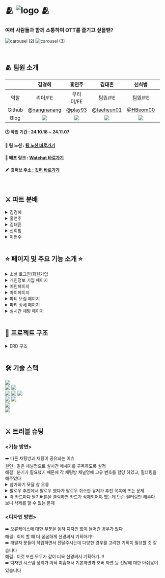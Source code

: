 # 🫂 ![logo](https://github.com/user-attachments/assets/7649a528-d89c-4256-ba1a-d77534cf5f61) 🫂

### 여러 사람들과 함께 소통하며 OTT를 즐기고 싶을땐?

![carousel (2)](https://github.com/user-attachments/assets/6e0bfa15-87d7-495d-aa18-a430babf22b4)
![carousel (3)](https://github.com/user-attachments/assets/b6af27c3-124c-4c20-9280-c632bc85a874)

<br/>

## 🫂 팀원 소개

|        |                                                                                        김경혜                                                                                        |                                                                                         홍연주                                                                                          |                                                                                              김태흔                                                                                               |                                                                                         신희범                                                                                          |                                                                                        이현주                                                                                         |
| :----: | :----------------------------------------------------------------------------------------------------------------------------------------------------------------------------------: | :-------------------------------------------------------------------------------------------------------------------------------------------------------------------------------------: | :-----------------------------------------------------------------------------------------------------------------------------------------------------------------------------------------------: | :-------------------------------------------------------------------------------------------------------------------------------------------------------------------------------------: | :-----------------------------------------------------------------------------------------------------------------------------------------------------------------------------------: |
|  역할  |                                                                                       리더/FE                                                                                        |                                                                                        부리더/FE                                                                                        |                                                                                              팀원/FE                                                                                              |                                                                                         팀원/FE                                                                                         |                                                                                        팀원/DS                                                                                        |
| Github |                                                               <a href=https://github.com/nangnanang> @nangnanang </a>                                                                |                                                                     <a href=https://github.com/play93> @play93 </a>                                                                     |                                                                       <a href=https://github.com/taeheun01> @taeheun01 </a>                                                                       |                                                                    <a href=https://github.com/HBeom00> @HBeom00 </a>                                                                    |                                                                 <a href=https://blog.naver.com/wezzzle> @wezzzle </a>                                                                 |
|  Blog  | <a href=https://fpzmfks.tistory.com/> <img src="https://img.shields.io/badge/Tistory-000000?style=for-the-badge&logo=Tistory&logoColor=white&link=https://fpzmfks.tistory.com"> </a> | <a href=https://playhong.tistory.com/> <img src="https://img.shields.io/badge/Tistory-000000?style=for-the-badge&logo=Tistory&logoColor=white&link=https://playhong.tistory.com/"> </a> | <a href=https://earl-grey-tea.tistory.com/> <img src="https://img.shields.io/badge/Tistory-000000?style=for-the-badge&logo=Tistory&logoColor=white&link=https://earl-grey-tea.tistory.com/"> </a> | <a href=https://velog.io/@hbeom00/posts> <img src="https://img.shields.io/badge/Velog-20C997?style=for-the-badge&logo=Velog&logoColor=white&link=https://velog.io/@hbeom00/posts"> </a> | <a href=https://blog.naver.com/wezzzle> <img src="https://img.shields.io/badge/Velog-20C997?style=for-the-badge&logo=Velog&logoColor=white&link=https://blog.naver.com/wezzzle"> </a> |

#### 🕓 작업 기간 : 24.10.18 ~ 24.11.07

#### 📆 팀 노션 : [팀 노션 바로가기](https://www.notion.so/teamsparta/5-5-1222dc3ef51481a587efd07a9090088f)

#### 🔗 배포 링크 : [Watchat 바로가기](https://watchat.vercel.app/)

#### 🪶 깃허브 주소 : [깃허 바로가기](https://github.com/HBeom00/watchat)

<br/>

## ⚔️ 파트 분배

<details>
<summary>김경혜</summary>
 
 - 상세페이지
  - 참가하기
  - 초대하기
  - 채팅창 들어가는 시간(시청시간 10분 전후) 조절
- 메인페이지
  - 검색, 정렬 및 필터와 페이지네이션
  - 헤더의 검색 필터 쿼리 스트링으로
  - 드롭다운 제작
</details>

<details>
<summary>홍연주</summary>
 
 **<마이페이지>**
 
 **프로필 편집 기능 구현**
- 프로필 이미지 변경시 이전 이미지 삭제 (불필요한 이미지가 계속 쌓이지 않도록 삭제)

**사용자가 참여한 파티정보, 오너인 파티정보 기능 구현**
- 최신순으로 4개씩만 보이도록 설정하고 그 이상은 더보기버튼을 통해 확인

**초대받은 파티정보 기능 구현**
- 캐러셀로 구성되어 4개 이상 쌓이면 좌우 버튼으로 이동하며 확인가능
- 다중선택기능으로 많은 초대를 한번에 거절할 수 있음
- 수락 시 파티 프로필을 작성하고 바로 해당 파티페이지로 이동

**팔로우 추천 불러오기**
- 캐러셀로 구성되어 6개 이상 쌓이면 좌우 버튼으로 이동하며 확인가능
- 종료된지 7일 이내의 파티의 파티원 목록을 불러옴
- 사용자 본인, 차단된 유저, 이미 팔로우된 유저 필터링
  
</details>

<details>
<summary>김태흔</summary>
 
 - 모집 페이지
   - 검색창에서 영상 제목 검색 (api)
   - 검색된 영상 제목을 기반으로 영상정보 자동입력
   - 시청 날짜와 시청시간 선택
   - supabase 데이터 베이스에 기입한 정보와 영화 정보 insert
 - TMDB API 호출
   - api 호출 (Multi Search, 
, Movie Details
, Movie Provider
, Tv Details
, Tv Provider
, Tv Episode)
- 배너 
   - embla carusel 라이브러리 사용
- 푸터
- 헤더
  - ui 만 구성
</details>

<details>
<summary>신희범</summary>
 
 - 회원가입 / 소셜로그인
   - supabase auth를 활용한 로그인 기능 구현
   - 소셜 로그인(카카오, 구글) 기능 구현
 - 실시간 채팅
   - supabase realtime 이용
</details>

<details>
<summary>이현주</summary>


- UX 기획 & 와이어프레임
  - UI 디자인
  - 디자인시스템 구성
  - 로고 & 그래픽 제작
  </details>


<br/>

## ⭐ 페이지 및 주요 기능 소개 ⭐

<details>
<summary>소셜 로그인/회원가입</summary>

<br />

- Supabase Auth Providers를 이용하여 소셜 로그인(카카오, 구글) 기능 구현
- react-hook-form를 사용하여 로그인/회원가입 폼 구성
- zod를 사용하여 실시간 유효성 검사 진행
- tanstack query를 활용하여 사용자 로그인 유무 관리
- 로그인 후 발급된 JWT토큰을 쿠키에 저장해 클라이언트측에서 토큰 기반으로 인증 상태를 확인해 인가된 리소스에 접근

---

![회원가입_수정본 (1)](https://github.com/user-attachments/assets/52200771-3680-4aae-80d0-e990ab29ad7a)

---

![스크린샷 2024-11-07 043849](https://github.com/user-attachments/assets/c1b327c7-d15c-40f2-9ae5-eb00cf6591ef)

</details>

<details>
<summary>개인정보 기입 페이지</summary>

<br />

- Supabase Storage를 이용한 이미지 파일 관리
- 플랫폼, 장르는 배열 형태로 상수화 하여 코드 간결성 및 유지 보수성 UP!!
- 마이페이지의 프로필 편집과 코드가 비슷해서 공용 컴포넌트로 따로 분리하여 코드 재사용

---

![개인정보기입](https://github.com/user-attachments/assets/b8879fda-4a43-49c2-b6ed-aea6347a5387)

</details>

<details>
<summary>메인페이지</summary>
 
<br />

**<supabase 메서드를 사용하여 페이지네이션과 정렬 필터 기능 구현>**

헤더의 필터는 useSearchParams로 query string으로 필터링과 검색
![Wachat-Chrome2024-11-0710-13-06-ezgif com-video-to-gif-converter](https://github.com/user-attachments/assets/5cf30b72-ffd3-432c-8ec8-923619489fd7)

- supabase 메서드(order,textSearch, gte, lte, range)를 이용하여 페이지네이션과 정렬 필터를 결합하였다
  ![Wachat-Chrome2024-11-0710-38-24-ezgif com-crop (2)](https://github.com/user-attachments/assets/e581defe-b412-4d2b-9319-5120821dafaf)

- 디바운싱을 검색에 적용하여 데이터 요청횟수를 줄였다

</details>

<details>
<summary>마이페이지</summary>
  
<br />

**<supabase auth를 사용해 이메일과 OAuth 기반의 소셜 로그인 기능 구현>**

- 소셜 로그인(카카오, 구글) 기능 구현
- 로그인 후 발급된 JWT토큰을 쿠키에 저장해 클라이언트측에서 토큰 기반으로 인증 상태를 확인해 인가된 리소스에 접근 ⭕
- 로그인, 회원가입 폼을 react-hook-form 라이브러리를 사용해 구성 ⭕
- register를 이용해 비제어 컴포넌트로 폼을 관리해 실시간 유효성 검사도 진행 ⭕

</details>

<details>
<summary>파티 모집 페이지</summary>

<br />

**<TMDB API 를 사용하여 영상 이름을 기반으로 데이터 입력 및 가져오기>**

- TMDB API Multi Search 를 사용해서 영상제목 입력시 영상 정보 가져오기
- 검색 디바운싱
- 가져온 영상 정보를 자동 입력 (포스터,플랫폼,런타임,회차,시즌)
- (search로 가져온 영상\_id를 기반으로 Movie,Tv Detail api 사용 > 영상 정보 자동 입력)
- TV 프로그램 시즌, 회차, 런타임 자동입력 (Tv Episode api 사용 (params(영상\_id, season_id, episode_id)))
- 날짜, 시간 선택식으로 입력
- 기입한 정보와 영상 정보 insert

---

![파티-모집](https://github.com/user-attachments/assets/d59bf6b3-2184-4798-b926-1da054a1d6fe)

</details>

<details>
<summary>파티 상세 페이지</summary>

<br />

**<참가하기, 초대하기, 영상 정보 확인, 채팅하기 입장 컨트롤>**

- 참가하기 모달 창을 통해 파티 프로필을 작성하면 파티에 참가할 수 있습니다
- 초대하기 모달 창을 통해 내가 팔로우한 사람을 현재 파티에 초대할 수 있습니다.
- 시청 시간 10분 전후에 채팅하기 페이지로 이동할 수 있습니다.
- 현재 파티의 정보나 시청 영상 정보를 확인 할 수 있습니다.

---

![파티-상세](https://github.com/user-attachments/assets/f48a2408-d298-4a47-b62f-6b232154311a)

</details>

<details>
<summary>실시간 채팅 페이지</summary>

<br />

- Supabase Realtime을 활용하여 실시간 채팅 기능 구현
- 영상 시청 흐름을 파악할 수 있도록 재생바 기능 구현
- 공지 메세지 기능
- 팔로우 / 언팔로우 기능
- 추방하기 기능
- 파티 탈퇴 기능

</details>

<br/>

## 📂 프로젝트 구조

<details>
<summary>ERD 구조</summary>
 
![image](https://github.com/user-attachments/assets/e6aa6f64-2dec-48f7-bad7-8d821513d668)

</details>

<br/>

## 🛠️ 기술 스택

<div><img src="https://img.shields.io/badge/Figma-F24E1E?style=for-the-badge&logo=Figma&logoColor=white"></div>
<div>
<img src="https://img.shields.io/badge/Prettier-F7B93E?style=for-the-badge&logo=Prettier&logoColor=white">
<img src="https://img.shields.io/badge/Eslint-4B32C3?style=for-the-badge&logo=Eslint&logoColor=white">
</div>
<div>
<img src="https://img.shields.io/badge/Next.js-000000?style=for-the-badge&logo=Next.js&logoColor=white">
<img src="https://img.shields.io/badge/TypeScript-007ACC?style=for-the-badge&logo=typescript&logoColor=white">
<img src="https://img.shields.io/badge/Tailwind CSS-06B6D4?style=for-the-badge&logo=Tailwind CSS&logoColor=white">
</div>
<div>
<img src="https://img.shields.io/badge/Git-F05032?style=for-the-badge&logo=Git&logoColor=white">
<img src="https://img.shields.io/badge/Github-181717?style=for-the-badge&logo=Github&logoColor=white">
</div>
<div><img src="https://img.shields.io/badge/Supabase-181818?style=for-the-badge&logo=supabase&logoColor=white"></div>
<div><img src="https://img.shields.io/badge/Vercel-000000?style=for-the-badge&logo=Vercel&logoColor=white"></div>

<br/>

## ⚔️ 트러블 슈팅

<h3><기능 방면></h3>
➡️ 다른 채팅방과 채팅이 공유되는 이슈
<div>원인 : 같은 채널명으로 실시간 메세지를 구독하도록 설정</div>  
<div>해결 : 분기가 필요했기 때문에 각 채팅방 채널명에 고유 번호를 할당 하였고, 필터링을 해주었다</div>
<details>
<summary> 참가하기 모달 창 오류</summary>

- 참가하기 모달 창은 총 3군데에서 사용되고 한 곳에서는 사용자가 함부로 닫을 수 없지만 나머지 2곳에서는 마음대로 닫을 수 있어야 한다. 때문에 openclose trigger를 컨트롤 할 수 있도록 했다. 이를 고려하여 구성한 모달 창이 button태그 중복 사용으로 인한 chlid props 오류가 떠서 refactoring을 하게 되었다.

  해결책들

  1.  chlid의 버튼 태그를 div 태그로(실패)
  2.  트리거를 따로 만들기(성공)
  3.  2개의 open 컨트롤 상태값 합치기(성공)

1. 첫번째 해결책은 트리거 버튼이 비동기 통신 로직을 가지고 있기 때문에 button 태그의 disabled 기능이 필요해서 기각되었다.
2. 두번째 해결책은 얼추 성공하였는데 모달창으로 버튼을 감싸지 말고 모달창과 버튼을 따로 두는 방법을 선택했다. chlid props를 내려주지 않기 때문에 button 태그를 중복으로 사용하는 문제는 해결했다. 또한 별도로 존재하는 모달창의 트리거 버튼을 안 보이게 했다.
3. 세번째 해결책으로 인해 최종적으로 모달 창 조정을 마쳤다. 기존에 open과 openControl이라는 2개의 상태값을 통해 모달 창을 컨트롤 했는데 이를 하나로 합치고 onOpenChange에서 이를 사용처에 따라 다르게 컨트롤 하도록 하였다.

```
<Dialog
        open={openControl}
        onOpenChange={() => {
          if (openControl && path.includes('/recruit')) {
            return setOpenControl(true);
          }
          return setOpenControl(!openControl);
        }}
      >
```

</details>

<details>
<summary>팔로우 추천에서 팔로우 했다가 팔로우 취소한 유저가 추천 목록에 뜨는 문제</summary>

<br>*해결과정*<br>
- 팔로우 취소한 유저를 필터링하기위해 ban_recommend 테이블을 별도로 만들어 한 번 팔로우 했다가 취소한 유저를 필터링 할 수 있도록 수정

</details>

<details>
<summary>각 카드마다 닫기버튼을 클릭하면 카드가 삭제되어야 했는데 단순 필터링만 해주다 보니 삭제를 할 수 없는 문제</summary>

<br>*해결과정*<br>
- 로컬스토리지를 이용해 삭제한 카드목록을 로컬스토리지에 담아 필터링하고, 로컬스토리지에 담긴 데이터는 7일후에 삭제되도록 계획
- 로컬스토리지를 이용해 관리하는 것은 로그인상태같은 정보를 담는데에 사용하는데 적합하고 구현하려는 필터링 내용은 사용자가 재로그인을 하던, 다른 브라우저에서 실행하던 동일해야하므로 적절하지 않다는 피드백
- 팔로우 취소한 유저를 필터링하기위해 만든 ban_recommend활용해 닫기버튼을 눌렀을 때에도 테이블에 담아 필터링할 수 있도록 수정

</details>

<h3><디자인 방면></h3>
➡️ 오류케이스에 대한 부분을 놓쳐 디자인 없이 들어간 경우가 있다
<div>해결 : 회의 할 때 더 꼼꼼하게 신경써서 기획하기!!</div>
➡️ 개발자 분들이 작업하면서 전달주시는데 다양한 경우를 고려한 기획이 필요할 것 같습니다
<div>해결 : 이것 또한 모두가 같이 더욱 신경써서 기획하기..!!</div>
➡️ 디자인 시스템 정리가 아직 미흡해서 기본화면과 호버 화면 등 전달에 대한 아쉬움이 있습니다


